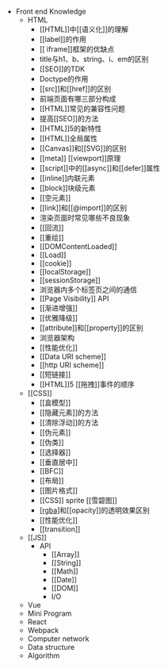 - Front end Knowledge
  - HTML
	  - [[HTML]]中[[语义化]]的理解
	  - [[label]]的作用
	  - [[ iframe]]框架的优缺点
	  - title与h1、b、string、i、em的区别
	  - [[SEO]]的TDK
	  - Doctype的作用
	  - [[src]]和[[href]]的区别
	  - 前端页面有哪三部分构成
	  - [[HTML]]常见的兼容性问题
	  - 提高[[SEO]]的方法
	  - [[HTML]]5的新特性
	  - [[HTML]]全局属性
	  - [[Canvas]]和[[SVG]]的区别
	  - [[meta]] [[viewport]]原理
	  - [[script]]中的[[async]]和[[defer]]属性
	  - [[inline]]内联元素
	  - [[block]]块级元素
	  - [[空元素]]
	  - [[link]]和[[@import]]的区别
	  - 渲染页面时常见哪些不良现象
	  - [[回流]]
	  - [[重绘]]
	  - [[DOMContentLoaded]]
	  - [[Load]]
	  - [[cookie]]
	  - [[localStorage]]
	  - [[sessionStorage]]
	  - 浏览器内多个标签页之间的通信
	  - [[Page Visibility]] API
	  - [[渐进增强]]
	  - [[优雅降级]]
	  - [[attribute]]和[[property]]的区别
	  - 浏览器架构
	  - [[性能优化]]
	  - [[Data URI scheme]]
	  - [[http URI scheme]]
	  - [[短链接]]
	  - [[HTML]]5 [[拖拽]]事件的顺序
  - [[CSS]]
	  - [[盒模型]]
	  - [[隐藏元素]]的方法
	  - [[清除浮动]]的方法
	  - [[伪元素]]
	  - [[伪类]]
	  - [[选择器]]
	  - [[垂直居中]]
	  - [[BFC]]
	  - [[布局]]
	  - [[图片格式]]
	  - [[CSS]] sprite [[雪碧图]]
	  - [[rgba]]()和[[opacity]]的透明效果区别
	  - [[性能优化]]
	  - [[transition]]
  - [[JS]]
	  -  API
		  - [[Array]]
		  - [[String]]
		  - [[Math]]
		  - [[Date]]
		  - [[DOM]]  
		  - I/O
  - Vue
  - Mini Program
  - React
  - Webpack
  - Computer network
  - Data structure
  - Algorithm